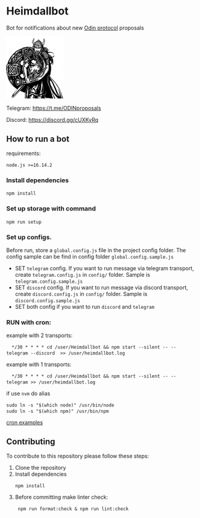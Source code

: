 
# Heimdallbot
Bot for notifications about new [Odin protocol](https://odinprotocol.io/) proposals

<img src="heimdall.png" width="30%">

Telegram: https://t.me/ODINproposals

Discord: https://discord.gg/cUXKyRq


## How to run a bot

requirements:
``` 
node.js >=16.14.2
```

### Install dependencies

```
npm install
```
### Set up storage with command
```
npm run setup  
```
### Set up configs.

Before run, store a `global.config.js` file in the project config folder. The config sample can be find in config folder `global.config.sample.js`
- SET `telegram` config.
If you want to run message via telegram transport, create  `telegram.config.js` in `config/` folder. Sample is `telegram.config.sample.js`
- SET `discord` config. If you want to run message via discord transport, create  `discord.config.js` in `config/` folder. Sample is `discord.config.sample.js`
- SET both config if you want to run `discord` and `telegram`


### RUN with cron:

example with 2 transports:
```
  */30 * * * * cd /user/Heimdallbot && npm start --silent -- --telegram --discord  >> /user/heimdallbot.log
```
example with 1 transports:
```
  */30 * * * * cd /user/Heimdallbot && npm start --silent -- --telegram >> /user/heimdallbot.log
```

if use `nvm` do alias 

```
sudo ln -s "$(which node)" /usr/bin/node
sudo ln -s "$(which npm)" /usr/bin/npm
```
[cron examples](https://crontab.guru/examples.html)


## Contributing

To contribute to this repository please follow these steps:

1. Clone the repository
2. Install dependencies
    ```
    npm install
    ```
3. Before committing make linter check:
    ```
     npm run format:check & npm run lint:check
    ```
